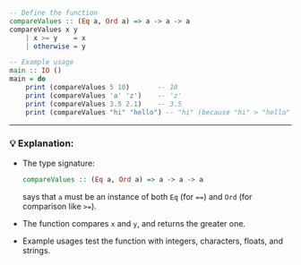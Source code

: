 ```haskell
-- Define the function
compareValues :: (Eq a, Ord a) => a -> a -> a
compareValues x y
    | x >= y    = x
    | otherwise = y

-- Example usage
main :: IO ()
main = do
    print (compareValues 5 10)       -- 10
    print (compareValues 'a' 'z')    -- 'z'
    print (compareValues 3.5 2.1)    -- 3.5
    print (compareValues "hi" "hello") -- "hi" (because "hi" > "hello" lexicographically)
```

---

### 💡 Explanation:

* The type signature:

  ```haskell
  compareValues :: (Eq a, Ord a) => a -> a -> a
  ```

  says that `a` must be an instance of both `Eq` (for `==`) and `Ord` (for comparison like `>=`).
* The function compares `x` and `y`, and returns the greater one.
* Example usages test the function with integers, characters, floats, and strings.
